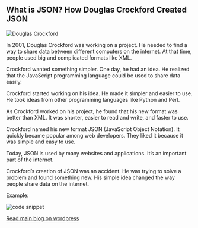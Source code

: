 ## What is JSON? How Douglas Crockford Created JSON

![Douglas Crockford](https://agunechembaekene.wordpress.com/wp-content/uploads/2025/01/douglas_crockford_february_2013.jpg?w=1024)

In 2001, Douglas Crockford was working on a project. He needed to find a way to share data between different computers on the internet. At that time, people used big and complicated formats like XML.

Crockford wanted something simpler. One day, he had an idea. He realized that the JavaScript programming language could be used to share data easily.

Crockford started working on his idea. He made it simpler and easier to use. He took ideas from other programming languages like Python and Perl.

As Crockford worked on his project, he found that his new format was better than XML. It was shorter, easier to read and write, and faster to use.

Crockford named his new format JSON (JavaScript Object Notation). It quickly became popular among web developers. They liked it because it was simple and easy to use.

Today, JSON is used by many websites and applications. It’s an important part of the internet.

Crockford’s creation of JSON was an accident. He was trying to solve a problem and found something new. His simple idea changed the way people share data on the internet.

Example:

![code snippet](https://agunechembaekene.wordpress.com/wp-content/uploads/2025/01/screenshot.png?w=1024)

[Read main blog on wordpress](https://agunechembaekene.wordpress.com/2025/03/15/tutorial-what-is-json-how-douglas-crockford-created-json/)
